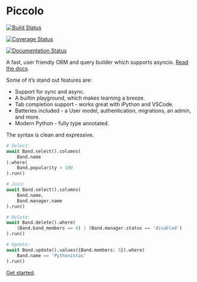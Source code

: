 # Piccolo

[![Build Status](https://travis-ci.com/piccolo-orm/piccolo.svg?branch=master)](https://travis-ci.com/piccolo-orm/piccolo)

[![Coverage Status](https://coveralls.io/repos/github/piccolo-orm/piccolo/badge.svg)](https://coveralls.io/github/piccolo-orm/piccolo)

[![Documentation Status](https://readthedocs.org/projects/piccolo-orm/badge/?version=latest)](https://piccolo-orm.readthedocs.io/en/latest/?badge=latest)

A fast, user friendly ORM and query builder which supports asyncio. [Read the docs](https://piccolo-orm.readthedocs.io/en/latest/).

Some of it’s stand out features are:

 * Support for sync and async.
 * A builtin playground, which makes learning a breeze.
 * Tab completion support - works great with iPython and VSCode.
 * Batteries included - a User model, authentication, migrations, an admin, and more.
 * Modern Python - fully type annotated.

The syntax is clean and expressive.

```python
# Select:
await Band.select().columns(
    Band.name
).where(
    Band.popularity > 100
).run()

# Join:
await Band.select().columns(
    Band.name,
    Band.manager.name
).run()

# Delete:
await Band.delete().where(
    (Band.band_members == 0) | (Band.manager.status == 'disabled')
).run()

# Update:
await Band.update().values({Band.members: 5}).where(
    Band.name == 'Pythonistas'
).run()
```

[Get started](https://piccolo-orm.readthedocs.io/en/latest/piccolo/getting_started/index.html).
